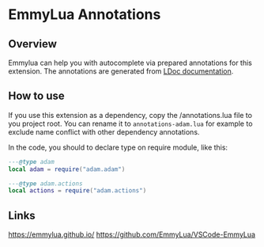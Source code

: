 # EmmyLua Annotations

## Overview

Emmylua can help you with autocomplete via prepared annotations for this extension. The annotations are generated from [LDoc documentation](https://insality.github.io/defold-adam/).

## How to use

If you use this extension as a dependency, copy the /annotations.lua file to you project root. You can rename it to `annotations-adam.lua` for example to exclude name conflict with other dependency annotations.

In the code, you should to declare type on require module, like this:

```lua
---@type adam
local adam = require("adam.adam")

---@type adam.actions
local actions = require("adam.actions")
```

## Links

https://emmylua.github.io/
https://github.com/EmmyLua/VSCode-EmmyLua
